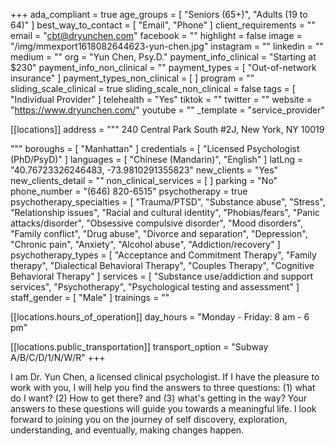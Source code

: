 +++
ada_compliant = true
age_groups = [ "Seniors (65+)", "Adults (19 to 64)" ]
best_way_to_contact = [ "Email", "Phone" ]
client_requirements = ""
email = "cbt@dryunchen.com"
facebook = ""
highlight = false
image = "/img/mmexport1618082644623-yun-chen.jpg"
instagram = ""
linkedin = ""
medium = ""
org = "Yun Chen, Psy.D."
payment_info_clinical = "Starting at $230"
payment_info_non_clinical = ""
payment_types = [ "Out-of-network insurance" ]
payment_types_non_clinical = [ ]
program = ""
sliding_scale_clinical = true
sliding_scale_non_clinical = false
tags = [ "Individual Provider" ]
telehealth = "Yes"
tiktok = ""
twitter = ""
website = "https://www.dryunchen.com/"
youtube = ""
_template = "service_provider"

[[locations]]
address = """
240 Central Park South #2J, New York, NY 10019

"""
boroughs = [ "Manhattan" ]
credentials = [ "Licensed Psychologist (PhD/PsyD)" ]
languages = [ "Chinese (Mandarin)", "English" ]
latLng = "40.76723326246483, -73.9810291355823"
new_clients = "Yes"
new_clients_detail = ""
non_clinical_services = [ ]
parking = "No"
phone_number = "(646) 820-6515"
psychotherapy = true
psychotherapy_specialties = [
  "Trauma/PTSD",
  "Substance abuse",
  "Stress",
  "Relationship issues",
  "Racial and cultural identity",
  "Phobias/fears",
  "Panic attacks/disorder",
  "Obsessive compulsive disorder",
  "Mood disorders",
  "Family conflict",
  "Drug abuse",
  "Divorce and separation",
  "Depression",
  "Chronic pain",
  "Anxiety",
  "Alcohol abuse",
  "Addiction/recovery"
]
psychotherapy_types = [
  "Acceptance and Commitment Therapy",
  "Family therapy",
  "Dialectical Behavioral Therapy",
  "Couples Therapy",
  "Cognitive Behavioral Therapy"
]
services = [
  "Substance use/addiction and support services",
  "Psychotherapy",
  "Psychological testing and assessment"
]
staff_gender = [ "Male" ]
trainings = ""

  [[locations.hours_of_operation]]
  day_hours = "Monday - Friday: 8 am - 6 pm"

  [[locations.public_transportation]]
  transport_option = "Subway A/B/C/D/1/N/W/R"
+++

I am Dr. Yun Chen, a licensed clinical psychologist. If I have the pleasure to work with you, I will help you find the answers to three questions: (1) what do I want? (2) How to get there? and (3) what's getting in the way? Your answers to these questions will guide you towards a meaningful life. I look forward to joining you on the journey of self discovery, exploration, understanding, and eventually, making changes happen.
